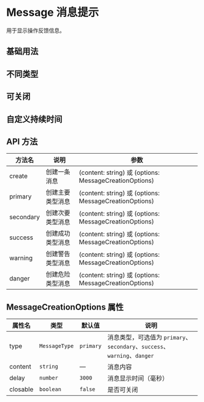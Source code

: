 # Message 消息提示

用于显示操作反馈信息。

## 基础用法
<demo vue="./Basics.vue"/>

## 不同类型
<demo vue="./Types.vue"/>

## 可关闭
<demo vue="./Closable.vue"/>

## 自定义持续时间
<demo vue="./Duration.vue"/>

## API 方法
| 方法名      | 说明           | 参数   |
| --------- | ------------ | ------ |
| create    | 创建一条消息     | (content: string) 或 (options: MessageCreationOptions) |
| primary   | 创建主要类型消息  | (content: string) 或 (options: MessageCreationOptions) |
| secondary | 创建次要类型消息  | (content: string) 或 (options: MessageCreationOptions) |
| success   | 创建成功类型消息  | (content: string) 或 (options: MessageCreationOptions) |
| warning   | 创建警告类型消息  | (content: string) 或 (options: MessageCreationOptions) |
| danger    | 创建危险类型消息  | (content: string) 或 (options: MessageCreationOptions) |

## MessageCreationOptions 属性
| 属性名       | 类型                 | 默认值       | 说明                    |
| --------- | ------------------ | --------- | --------------------- |
| type      | `MessageType`      | `primary` | 消息类型，可选值为 `primary`、`secondary`、`success`、`warning`、`danger` |
| content   | `string`           | —         | 消息内容                |
| delay     | `number`           | `3000`    | 消息显示时间（毫秒）        |
| closable  | `boolean`          | `false`   | 是否可关闭               |
